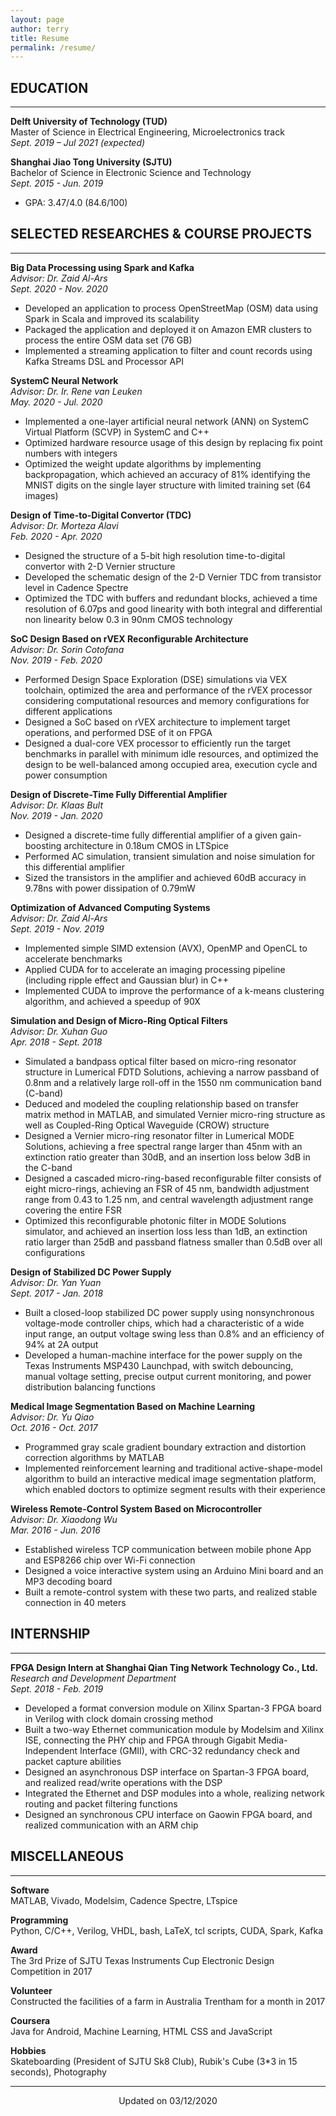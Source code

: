 ```yaml
---
layout: page
author: terry
title: Resume
permalink: /resume/
---
```


## **EDUCATION**

---
**Delft University of Technology (TUD)**  
Master of Science in Electrical Engineering, Microelectronics track  
*Sept. 2019 – Jul 2021 (expected)*  

**Shanghai Jiao Tong University (SJTU)**  
Bachelor of Science in Electronic Science and Technology  
*Sept. 2015 - Jun. 2019*  

- GPA: 3.47/4.0 (84.6/100)

## **SELECTED RESEARCHES & COURSE PROJECTS**

---
**Big Data Processing using Spark and Kafka**  
*Advisor: Dr. Zaid Al-Ars*  
*Sept. 2020 - Nov. 2020*

- Developed an application to process OpenStreetMap (OSM) data using Spark in Scala and improved its scalability
- Packaged the application and deployed it on Amazon EMR clusters to process the entire OSM data set (76 GB)
- Implemented a streaming application to filter and count records using Kafka Streams DSL and Processor API

**SystemC Neural Network**  
*Advisor: Dr. Ir. Rene van Leuken*  
*May. 2020 - Jul. 2020*

- Implemented a one-layer artificial neural network (ANN) on SystemC Virtual Platform (SCVP) in SystemC and C++
- Optimized hardware resource usage of this design by replacing fix point numbers with integers
- Optimized the weight update algorithms by implementing backpropagation, which achieved an accuracy of 81% identifying the MNIST digits on the single layer structure with limited training set (64 images)

**Design of Time-to-Digital Convertor (TDC)**  
*Advisor: Dr. Morteza Alavi*  
*Feb. 2020 - Apr. 2020*

- Designed the structure of a 5-bit high resolution time-to-digital convertor with 2-D Vernier structure
- Developed the schematic design of the 2-D Vernier TDC from transistor level in Cadence Spectre
- Optimized the TDC with buffers and redundant blocks, achieved a time resolution of 6.07ps and good linearity with both integral and differential non linearity below 0.3 in 90nm CMOS technology

**SoC Design Based on rVEX Reconfigurable Architecture**  
*Advisor: Dr. Sorin Cotofana*  
*Nov. 2019 - Feb. 2020*  

- Performed Design Space Exploration (DSE) simulations via VEX toolchain, optimized the area and performance of the rVEX processor considering computational resources and memory configurations for different applications
- Designed a SoC based on rVEX architecture to implement target operations, and performed DSE of it on FPGA
- Designed a dual-core VEX processor to efficiently run the target benchmarks in parallel with minimum idle resources, and optimized the design to be well-balanced among occupied area, execution cycle and power consumption

**Design of Discrete-Time Fully Differential Amplifier**  
*Advisor: Dr. Klaas Bult*  
*Nov. 2019 - Jan. 2020*  

- Designed a discrete-time fully differential amplifier of a given gain-boosting architecture in 0.18um CMOS in LTSpice
- Performed AC simulation, transient simulation and noise simulation for this differential amplifier
- Sized the transistors in the amplifier and achieved 60dB accuracy in 9.78ns with power dissipation of 0.79mW

**Optimization of Advanced Computing Systems**  
*Advisor: Dr. Zaid Al-Ars*  
*Sept. 2019 - Nov. 2019*  

- Implemented simple SIMD extension (AVX), OpenMP and OpenCL to accelerate benchmarks
- Applied CUDA for to accelerate an imaging processing pipeline (including ripple effect and Gaussian blur) in C++
- Implemented CUDA to improve the performance of a k-means clustering algorithm, and achieved a speedup of 90X

**Simulation and Design of Micro-Ring Optical Filters**  
*Advisor: Dr. Xuhan Guo*  
*Apr. 2018 - Sept. 2018*  

- Simulated a bandpass optical filter based on micro-ring resonator structure in Lumerical FDTD Solutions, achieving a narrow passband of 0.8nm and a relatively large roll-off in the 1550 nm communication band (C-band)
- Deduced and modeled the coupling relationship based on transfer matrix method in MATLAB, and simulated Vernier micro-ring structure as well as Coupled-Ring Optical Waveguide (CROW) structure
- Designed a Vernier micro-ring resonator filter in Lumerical MODE Solutions, achieving a free spectral range larger than 45nm with an extinction ratio greater than 30dB, and an insertion loss below 3dB in the C-band
- Designed a cascaded micro-ring-based reconfigurable filter consists of eight micro-rings, achieving an FSR of 45 nm, bandwidth adjustment range from 0.43 to 1.25 nm, and central wavelength adjustment range covering the entire FSR
- Optimized this reconfigurable photonic filter in MODE Solutions simulator, and achieved an insertion loss less than 1dB, an extinction ratio larger than 25dB and passband flatness smaller than 0.5dB over all configurations

**Design of Stabilized DC Power Supply**  
*Advisor: Dr. Yan Yuan*  
*Sept. 2017 - Jan. 2018*  

- Built a closed-loop stabilized DC power supply using nonsynchronous voltage-mode controller chips, which had a characteristic of a wide input range, an output voltage swing less than 0.8% and an efficiency of 94% at 2A output
- Developed a human-machine interface for the power supply on the Texas Instruments MSP430 Launchpad, with switch debouncing, manual voltage setting, precise output current monitoring, and power distribution balancing functions

**Medical Image Segmentation Based on Machine Learning**  
*Advisor: Dr. Yu Qiao*  
*Oct. 2016 - Oct. 2017*  

- Programmed gray scale gradient boundary extraction and distortion correction algorithms by MATLAB
- Implemented reinforcement learning and traditional active-shape-model algorithm to build an interactive medical image segmentation platform, which enabled doctors to optimize segment results with their experience

**Wireless Remote-Control System Based on Microcontroller**  
*Advisor: Dr. Xiaodong Wu*  
*Mar. 2016 - Jun. 2016*  

- Established wireless TCP communication between mobile phone App and ESP8266 chip over Wi-Fi connection
- Designed a voice interactive system using an Arduino Mini board and an MP3 decoding board
- Built a remote-control system with these two parts, and realized stable connection in 40 meters

## **INTERNSHIP**  

---
**FPGA Design Intern at Shanghai Qian Ting Network Technology Co., Ltd.**
*Research and Development Department*  
*Sept. 2018 - Feb. 2019*  

- Developed a format conversion module on Xilinx Spartan-3 FPGA board in Verilog with clock domain crossing method
- Built a two-way Ethernet communication module by Modelsim and Xilinx ISE, connecting the PHY chip and FPGA through Gigabit Media-Independent Interface (GMII), with CRC-32 redundancy check and packet capture abilities
- Designed an asynchronous DSP interface on Spartan-3 FPGA board, and realized read/write operations with the DSP
- Integrated the Ethernet and DSP modules into a whole, realizing network routing and packet filtering functions
- Designed an synchronous CPU interface on Gaowin FPGA board, and realized communication with an ARM chip

## **MISCELLANEOUS**

---
**Software**  
MATLAB, Vivado, Modelsim, Cadence Spectre, LTspice

**Programming**  
Python, C/C++, Verilog, VHDL, bash, LaTeX, tcl scripts, CUDA, Spark, Kafka

**Award**  
The 3rd Prize of SJTU Texas Instruments Cup Electronic Design Competition in 2017

**Volunteer**  
Constructed the facilities of a farm in Australia Trentham for a month in 2017

**Coursera**  
Java for Android, Machine Learning, HTML CSS and JavaScript

**Hobbies**  
Skateboarding (President of SJTU Sk8 Club), Rubik's Cube (3*3 in 15 seconds), Photography

---
<center>Updated on 03/12/2020</center>
